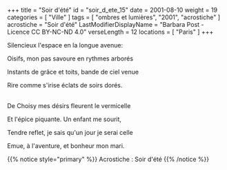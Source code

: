 +++
title = "Soir d'été"
id = "soir_d_ete_15"
date = 2001-08-10
weight = 19
categories = [ "Ville" ]
tags = [ "ombres et lumières", "2001", "acrostiche" ]
acrostiche = "Soir d'été"
LastModifierDisplayName = "Barbara Post - Licence CC BY-NC-ND 4.0"
verseLength = 12
locations = [ "Paris" ]
+++

Silencieux l'espace en la longue avenue:

Oisifs, mon pas savoure en rythmes arborés

Instants de grâce et toits, bande de ciel venue

Rire comme s'irise éclats de soirs dorés.

 \
De Choisy mes désirs fleurent le vermicelle

Et l'épice piquante. Un enfant me sourit,

Tendre reflet, je sais qu'un jour je serai celle

Emue, à l'aventure, et bonheur mon mari.

{{% notice style="primary" %}}
Acrostiche : Soir d'été
{{% /notice %}}
